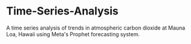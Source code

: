 # Time-Series-Analysis
A time series analysis of trends in atmospheric carbon dioxide at Mauna Loa, Hawaii using Meta's Prophet forecasting system.
